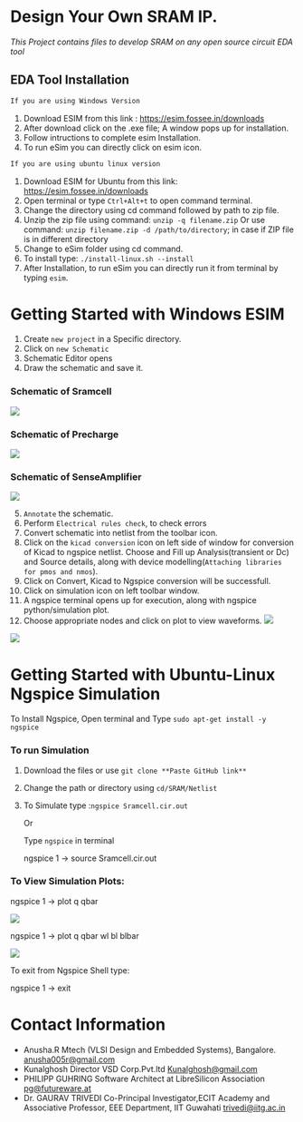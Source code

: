 
# Design Your Own SRAM IP.
*This Project contains files to develop SRAM on any open source circuit EDA tool*
## EDA Tool Installation
```html
If you are using Windows Version
```
1. Download ESIM from this link : https://esim.fossee.in/downloads
2. After download click on the .exe file;  A window pops up for installation.
3. Follow intructions to complete esim Installation.
4. To run eSim you can directly click on esim icon.

```html
If you are using ubuntu linux version
```
1. Download ESIM for Ubuntu from this link: https://esim.fossee.in/downloads
2. Open terminal or type `Ctrl+Alt+t` to open command terminal.
3. Change the directory using cd command followed by path to zip file.
4. Unzip the zip file using command: `unzip -q filename.zip` 
   Or use command: `unzip filename.zip -d /path/to/directory`; in case if ZIP file is in different directory
5. Change to eSim folder using cd command.
6. To install type: `./install-linux.sh --install`
7. After Installation, to run eSim you can directly run it from terminal by typing `esim`.
 
#  Getting Started with Windows ESIM
1. Create `new project` in a Specific directory.
2. Click on `new Schematic`
3. Schematic Editor opens
4. Draw the schematic and save it.

### Schematic of Sramcell
![](Circuit-Inv/Sramcell.PNG)


### Schematic of Precharge
![](Circuit-Inv/Precharge.PNG)


### Schematic of SenseAmplifier
![](Circuit-Inv/SenseAmplifier.PNG)


5. `Annotate` the schematic. 
6. Perform `Electrical rules check`, to check errors
7. Convert schematic into netlist from the toolbar icon. 
8. Click on the `kicad conversion` icon on left side of window for conversion of Kicad to ngspice netlist. Choose and Fill up Analysis(transient or Dc) and Source details, along with device modelling(`Attaching libraries for pmos and nmos`). 
9. Click on Convert, Kicad to Ngspice conversion will be successfull.
10. Click on simulation icon on left toolbar window.
11. A ngspice terminal opens up for execution, along with ngspice python/simulation plot.
12. Choose appropriate nodes and click on plot to view waveforms.
![](Waveforms/q-qbar.png)

![](Waveforms/BL-BLBar-WL.PNG)
# Getting Started with Ubuntu-Linux Ngspice Simulation
To Install Ngspice, Open terminal and Type 
`sudo apt-get install -y ngspice`
### To run Simulation
1. Download the files or use `git clone **Paste GitHub link**`

2. Change the path or directory using `cd/SRAM/Netlist`

3. To Simulate type :`ngspice Sramcell.cir.out`

   Or

   Type `ngspice` in terminal

   ngspice 1 -> source Sramcell.cir.out

### To View Simulation Plots:

ngspice 1 -> plot q qbar

![](Waveforms/Spice-qqbar.jpeg)

ngspice 1 -> plot q qbar wl bl blbar

 ![](Waveforms/Spice.jpeg)


To exit from Ngspice Shell type:

ngspice 1 ->  exit

# Contact Information
* Anusha.R Mtech (VLSI Design and Embedded Systems), Bangalore. anusha005r@gmail.com
* Kunalghosh Director VSD Corp.Pvt.ltd Kunalghosh@gmail.com
* PHILIPP GUHRING Software Architect at LibreSilicon Association pg@futureware.at
* Dr. GAURAV TRIVEDI Co-Principal Investigator,ECIT Academy and Associative Professor, EEE Department, IIT Guwahati trivedi@iitg.ac.in

